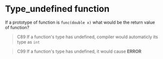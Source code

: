 # Type_undefined function

If a prototype of function is `func(double x)` what would be the return value of function?   

> C89
If a function's type has undefined, compiler would automaticly its type as `int`   
   
> C99
If a function's type has undefined, it would cause **ERROR**
